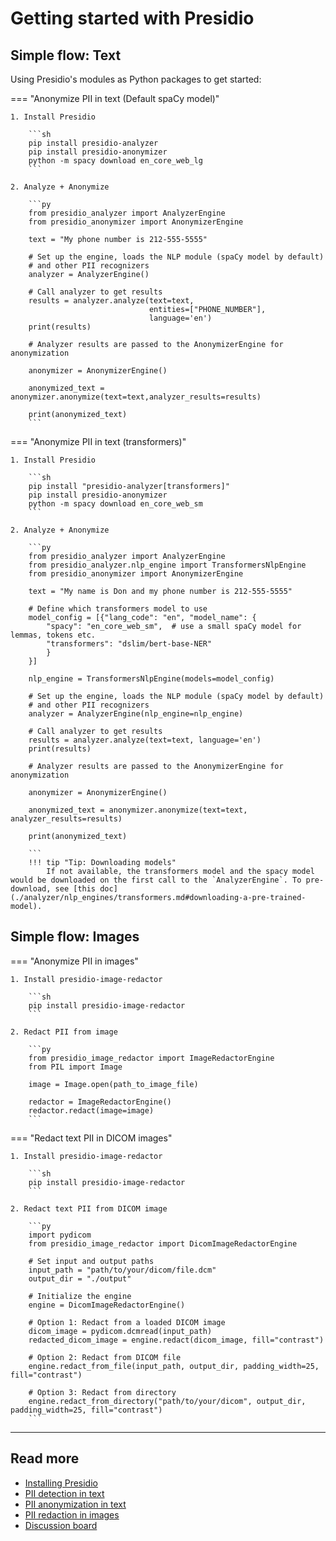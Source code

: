 # Getting started with Presidio

## Simple flow: Text

Using Presidio's modules as Python packages to get started:

=== "Anonymize PII in text (Default spaCy model)"

    1. Install Presidio
        
        ```sh
        pip install presidio-analyzer
        pip install presidio-anonymizer
        python -m spacy download en_core_web_lg
        ```
    
    2. Analyze + Anonymize
    
        ```py
        from presidio_analyzer import AnalyzerEngine
        from presidio_anonymizer import AnonymizerEngine
        
        text = "My phone number is 212-555-5555"
        
        # Set up the engine, loads the NLP module (spaCy model by default) 
        # and other PII recognizers
        analyzer = AnalyzerEngine()
        
        # Call analyzer to get results
        results = analyzer.analyze(text=text,
                                   entities=["PHONE_NUMBER"],
                                   language='en')
        print(results)
        
        # Analyzer results are passed to the AnonymizerEngine for anonymization
        
        anonymizer = AnonymizerEngine()
        
        anonymized_text = anonymizer.anonymize(text=text,analyzer_results=results)
        
        print(anonymized_text)
        ```

=== "Anonymize PII in text (transformers)"

    1. Install Presidio
        
        ```sh
        pip install "presidio-analyzer[transformers]"
        pip install presidio-anonymizer
        python -m spacy download en_core_web_sm
        ```
    
    2. Analyze + Anonymize
    
        ```py
        from presidio_analyzer import AnalyzerEngine
        from presidio_analyzer.nlp_engine import TransformersNlpEngine
        from presidio_anonymizer import AnonymizerEngine
        
        text = "My name is Don and my phone number is 212-555-5555"
        
        # Define which transformers model to use
        model_config = [{"lang_code": "en", "model_name": {
            "spacy": "en_core_web_sm",  # use a small spaCy model for lemmas, tokens etc.
            "transformers": "dslim/bert-base-NER"
            }
        }]

        nlp_engine = TransformersNlpEngine(models=model_config)

        # Set up the engine, loads the NLP module (spaCy model by default) 
        # and other PII recognizers
        analyzer = AnalyzerEngine(nlp_engine=nlp_engine)
        
        # Call analyzer to get results
        results = analyzer.analyze(text=text, language='en')
        print(results)
        
        # Analyzer results are passed to the AnonymizerEngine for anonymization
        
        anonymizer = AnonymizerEngine()
        
        anonymized_text = anonymizer.anonymize(text=text, analyzer_results=results)
        
        print(anonymized_text)
        
        ```
        !!! tip "Tip: Downloading models"
            If not available, the transformers model and the spacy model would be downloaded on the first call to the `AnalyzerEngine`. To pre-download, see [this doc](./analyzer/nlp_engines/transformers.md#downloading-a-pre-trained-model).

## Simple flow: Images

=== "Anonymize PII in images"

    1. Install presidio-image-redactor
    
        ```sh
        pip install presidio-image-redactor
        ```
       
    2. Redact PII from image
    
        ```py
        from presidio_image_redactor import ImageRedactorEngine
        from PIL import Image
        
        image = Image.open(path_to_image_file)
        
        redactor = ImageRedactorEngine()
        redactor.redact(image=image)
        ```

=== "Redact text PII in DICOM images"

    1. Install presidio-image-redactor
    
        ```sh
        pip install presidio-image-redactor
        ```
       
    2. Redact text PII from DICOM image
    
        ```py
        import pydicom
        from presidio_image_redactor import DicomImageRedactorEngine

        # Set input and output paths
        input_path = "path/to/your/dicom/file.dcm"
        output_dir = "./output"

        # Initialize the engine
        engine = DicomImageRedactorEngine()

        # Option 1: Redact from a loaded DICOM image
        dicom_image = pydicom.dcmread(input_path)
        redacted_dicom_image = engine.redact(dicom_image, fill="contrast")

        # Option 2: Redact from DICOM file
        engine.redact_from_file(input_path, output_dir, padding_width=25, fill="contrast")

        # Option 3: Redact from directory
        engine.redact_from_directory("path/to/your/dicom", output_dir, padding_width=25, fill="contrast")
        ```
---

## Read more

- [Installing Presidio](installation.md)
- [PII detection in text](analyzer/index.md)
- [PII anonymization in text](anonymizer/index.md)
- [PII redaction in images](image-redactor/index.md)
- [Discussion board](https://github.com/microsoft/presidio/discussions)
